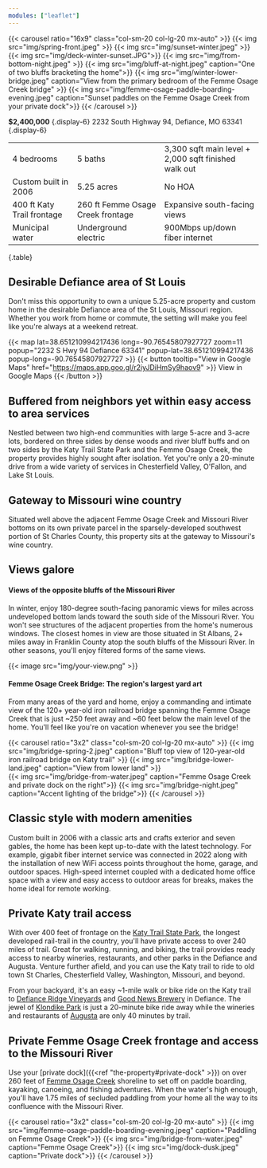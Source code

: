 ```yaml
---
modules: ["leaflet"]
---
```


{{< carousel ratio="16x9" class="col-sm-20 col-lg-20 mx-auto" >}}
  {{< img src="img/spring-front.jpeg" >}}
  {{< img src="img/sunset-winter.jpeg" >}}
  {{< img src="img/deck-winter-sunset.JPG">}}
  {{< img src="img/from-bottom-night.jpeg" >}}
  {{< img src="img/bluff-at-night.jpeg" caption="One of two bluffs bracketing the home">}}
  {{< img src="img/winter-lower-bridge.jpeg" caption="View from the primary bedroom of the Femme Osage Creek bridge" >}}
  {{< img src="img/femme-osage-paddle-boarding-evening.jpeg" caption="Sunset paddles on the Femme Osage Creek from your private dock">}}
{{< /carousel >}}

**$2,400,000**
{.display-6}
2232 South Highway 94, Defiance, MO 63341
{.display-6}

|     |       |     |
| --------- | -------- | ------ |
| 4 bedrooms  | 5 baths | 3,300 sqft main level + 2,000 sqft finished walk out |
| Custom built in 2006  | 5.25 acres | No HOA |
| 400 ft Katy Trail frontage | 260 ft Femme Osage Creek frontage | Expansive south-facing views |
| Municipal water | Underground electric | 900Mbps up/down fiber internet |
{.table}

## Desirable Defiance area of St Louis

Don't miss this opportunity to own a unique 5.25-acre property and custom home in the desirable Defiance area of the St Louis, Missouri region. Whether you work from home or commute, the setting will make you feel like you're always at a weekend retreat.

{{< map lat=38.651210994217436 long=-90.76545807927727 zoom=11 popup="2232 S Hwy 94 Defiance 63341" popup-lat=38.651210994217436 popup-long=-90.76545807927727 >}}
{{< button tooltip="View in Google Maps" href="https://maps.app.goo.gl/r2iyJDiHmSy9haov9" >}}
    View in Google Maps
{{< /button >}}

## Buffered from neighbors yet within easy access to area services

Nestled between two high-end communities with large 5-acre and 3-acre lots, bordered on three sides by dense woods and river bluff buffs and on two sides by the Katy Trail State Park and the Femme Osage Creek, the property provides highly sought after isolation. Yet you're only a 20-minute drive from a wide variety of services in Chesterfield Valley, O'Fallon, and Lake St Louis.

## Gateway to Missouri wine country

Situated well above the adjacent Femme Osage Creek and Missouri River bottoms on its own private parcel in the sparsely-developed southwest portion of St Charles County, this property sits at the gateway to Missouri's wine country.

## Views galore

#### Views of the opposite bluffs of the Missouri River

In winter, enjoy 180-degree south-facing panoramic views for miles across undeveloped bottom lands toward the south side of the Missouri River. You won't see structures of the adjacent properties from the home's numerous windows. The closest homes in view are those situated in St Albans, 2+ miles away in Franklin County atop the south bluffs of the Missouri River. In other seasons, you'll enjoy filtered forms of the same views.

{{< image src="img/your-view.png" >}}

#### Femme Osage Creek Bridge: The region's largest yard art

From many areas of the yard and home, enjoy a commanding and intimate view of the 120+ year-old iron railroad bridge spanning the Femme Osage Creek that is just ~250 feet away and ~60 feet below the main level of the home. You'll feel like you're on vacation whenever you see the bridge!

{{< carousel ratio="3x2" class="col-sm-20 col-lg-20 mx-auto" >}}
  {{< img src="img/bridge-spring-2.jpeg" caption="Bluff top view of 120-year-old iron railroad bridge on Katy trail" >}}
  {{< img src="img/bridge-lower-land.jpeg" caption="View from lower land" >}}  
  {{< img src="img/bridge-from-water.jpeg" caption="Femme Osage Creek and private dock on the right">}}
  {{< img src="img/bridge-night.jpeg" caption="Accent lighting of the bridge">}}
{{< /carousel >}}

## Classic style with modern amenities

Custom built in 2006 with a classic arts and crafts exterior and seven gables, the home has been kept up-to-date with the latest technology. For example, gigabit fiber internet service was connected in 2022 along with the installation of new WiFi access points throughout the home, garage, and outdoor spaces. High-speed internet coupled with a dedicated home office space with a view and easy access to outdoor areas for breaks, makes the home ideal for remote working.

## Private Katy trail access

With over 400 feet of frontage on the [Katy Trail State Park](https://mostateparks.com/park/katy-trail-state-park), the longest developed rail-trail in the country, you'll have private access to over 240 miles of trail. Great for walking, running, and biking, the trail provides ready access to nearby wineries, restaurants, and other parks in the Defiance and Augusta. Venture further afield, and you can use the Katy trail to ride to old town St Charles, Chesterfield Valley, Washington, Missouri, and beyond.

From your backyard, it's an easy ~1-mile walk or bike ride on the Katy trail to [Defiance Ridge Vineyards](https://www.defianceridgevineyards.com/) and [Good News Brewery](https://www.goodnewsbrewing.com/) in Defiance. The jewel of [Klondike Park](https://www.sccmo.org/690/Klondike-Park) is just a 20-minute bike ride away while the wineries and restaurants of [Augusta](https://www.townofaugustamo.org/) are only 40 minutes by trail. 

## Private Femme Osage Creek frontage and access to the Missouri River

Use your [private dock]({{<ref "the-property#private-dock" >}}) on over 260 feet of [Femme Osage Creek](https://www.anyplaceamerica.com/directory/mo/st-charles-county-29183/streams/femme-osage-creek-756042/) shoreline to set off on paddle boarding, kayaking, canoeing, and fishing adventures. When the water's high enough, you'll have 1.75 miles of secluded paddling from your home all the way to its confluence with the Missouri River.

{{< carousel ratio="3x2" class="col-sm-20 col-lg-20 mx-auto" >}}
  {{< img src="img/femme-osage-paddle-boarding-evening.jpeg" caption="Paddling on Femme Osage Creek">}}
  {{< img src="img/bridge-from-water.jpeg" caption="Femme Osage Creek">}}
  {{< img src="img/dock-dusk.jpeg" caption="Private dock">}}
{{< /carousel >}}
